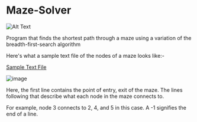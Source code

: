 # Maze-Solver

![Alt Text](https://gfycat.com/optimalwelldocumentedanaconda.gif)

Program that finds the shortest path through a maze using a variation of the breadth-first-search algorithm

Here's what a sample text file of the nodes of a maze looks like:- 

<a href="https://drive.google.com/file/d/1srvrXOEKwaF9SunM0QWxNbO4INfowj6L/view" target="_blank"> Sample Text File </a>

![image](https://user-images.githubusercontent.com/94260151/197352564-5d06663f-dbc6-4933-a94a-f397cd2f0c10.png)

Here, the first line contains the point of entry, exit of the maze. The lines following that describe what each node in the maze connects to.

For example, node 3 connects to 2, 4, and 5 in this case. A -1 signifies the end of a line. 



